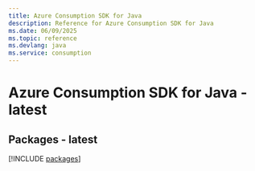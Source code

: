 ```yaml
---
title: Azure Consumption SDK for Java
description: Reference for Azure Consumption SDK for Java
ms.date: 06/09/2025
ms.topic: reference
ms.devlang: java
ms.service: consumption
---
```

# Azure Consumption SDK for Java - latest
## Packages - latest
[!INCLUDE [packages](consumption-index.md)]